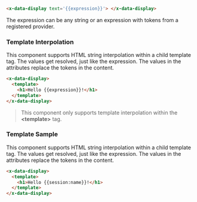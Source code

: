 
```html
<x-data-display text='{{expression}}'> </x-data-display>
```

The expression can be any string or an expression with tokens from a registered provider.

### Template Interpolation

This component supports HTML string interpolation within a child template tag. The values get resolved, just like the expression. The values in the attributes replace the tokens in the content.

```html
<x-data-display>
  <template>
    <h1>Hello {{expression}}!</h1>
  </template>
</x-data-display>
```

> This component only supports template interpolation within the **\<template\>** tag.

### Template Sample

This component supports HTML string interpolation within a child template tag. The values get resolved, just like the expression. The values in the attributes replace the tokens in the content.

```html
<x-data-display>
  <template>
    <h1>Hello {{session:name}}!</h1>
  </template>
</x-data-display>
```

